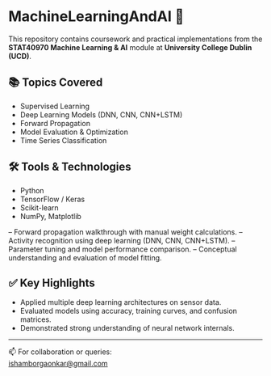 # MachineLearningAndAI 🤖

This repository contains coursework and practical implementations from the **STAT40970 Machine Learning & AI** module at **University College Dublin (UCD)**.

## 📚 Topics Covered
- Supervised Learning
- Deep Learning Models (DNN, CNN, CNN+LSTM)
- Forward Propagation
- Model Evaluation & Optimization
- Time Series Classification

## 🛠 Tools & Technologies
- Python
- TensorFlow / Keras
- Scikit-learn
- NumPy, Matplotlib

 – Forward propagation walkthrough with manual weight calculations.
 – Activity recognition using deep learning (DNN, CNN, CNN+LSTM).
 – Parameter tuning and model performance comparison.
 – Conceptual understanding and evaluation of model fitting.

## ✅ Key Highlights
- Applied multiple deep learning architectures on sensor data.
- Evaluated models using accuracy, training curves, and confusion matrices.
- Demonstrated strong understanding of neural network internals.

---

📫 For collaboration or queries:  
[ishamborgaonkar@gmail.com](mailto:ishamborgaonkar@gmail.com)


